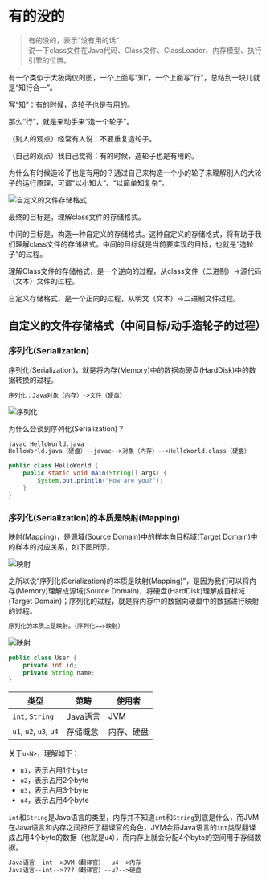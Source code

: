 # 有的没的

> 有的没的，表示“没有用的话”  
> 说一下class文件在Java代码、Class文件、ClassLoader、内存模型、执行引擎的位置。

有一个类似于太极两仪的图，一个上面写“知”，一个上面写“行”，总结到一块儿就是“知行合一”。

写“知”：有的时候，造轮子也是有用的。

那么“行”，就是来动手来“造一个轮子”。

（别人的观点）经常有人说：不要重复造轮子。

（自己的观点）我自己觉得：有的时候，造轮子也是有用的。

为什么有时候造轮子也是有用的？通过自己来构造一个小的轮子来理解别人的大轮子的运行原理，可谓“以小知大”、“以简单知复杂”。




![自定义的文件存储格式](images/stair-chat.png)

最终的目标是，理解class文件的存储格式。

中间的目标是，构造一种自定义的存储格式。这种自定义的存储格式，将有助于我们理解class文件的存储格式。中间的目标就是当前要实现的目标，也就是“造轮子”的过程。

理解Class文件的存储格式，是一个逆向的过程，从class文件（二进制）->源代码（文本）文件的过程。

自定义存储格式，是一个正向的过程，从明文（文本）->二进制文件过程。

## 自定义的文件存储格式（中间目标/动手造轮子的过程）

### 序列化(Serialization)

序列化(Serialization)，就是将内存(Memory)中的数据向硬盘(HardDisk)中的数据转换的过程。

```txt
序列化：Java对象（内存）->文件（硬盘）
```

![序列化](images/memory_harddisk.jpeg)

为什么会谈到序列化(Serialization)？

```txt
javac HelloWorld.java
HelloWorld.java（硬盘）--javac-->对象（内存）-->HelloWorld.class（硬盘）
```

```java
public class HelloWorld {
    public static void main(String[] args) {
        System.out.println("How are you?");
    }
}
```

### 序列化(Serialization)的本质是映射(Mapping)

映射(Mapping)，是源域(Source Domain)中的样本向目标域(Target Domain)中的样本的对应关系，如下图所示。

![映射](images/mapping-number.png)


之所以说“序列化(Serialization)的本质是映射(Mapping)”，是因为我们可以将内存(Memory)理解成源域(Source Domain)，将硬盘(HardDisk)理解成目标域(Target Domain)；序列化的过程，就是将内存中的数据向硬盘中的数据进行映射的过程。

```txt
序列化的本质上是映射。（序列化==>映射）
```

![映射](images/mapping-serialization.png)

```java
public class User {
    private int id;
    private String name;
}
```

| 类型                   | 范畴     | 使用者     |
| ---------------------- | -------- | ---------- |
| `int`, `String`        | Java语言 | JVM        |
| `u1`, `u2`, `u3`, `u4` | 存储概念 | 内存、硬盘 |

关于`u<N>`，理解如下：

- `u1`，表示占用1个byte
- `u2`，表示占用2个byte
- `u3`，表示占用3个byte
- `u4`，表示占用4个byte

`int`和`String`是Java语言的类型，内存并不知道`int`和`String`到底是什么，而JVM在Java语言和内存之间担任了翻译官的角色，JVM会将Java语言的`int`类型翻译成占用4个byte的数据（也就是`u4`），而内存上就会分配4个byte的空间用于存储数据。

```txt
Java语言--int-->JVM（翻译官）--u4-->内存
Java语言--int-->???（翻译官）--u?-->硬盘
```




